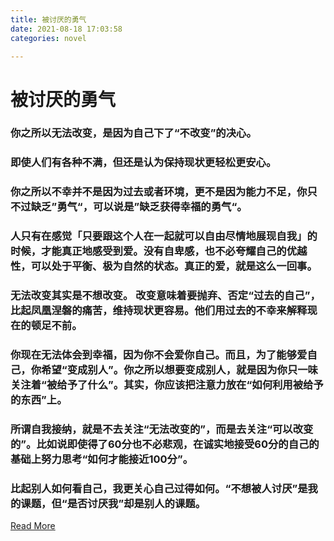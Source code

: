 ```yaml
---
title: 被讨厌的勇气
date: 2021-08-18 17:03:58
categories: novel

---
```

# 被讨厌的勇气

### 你之所以无法改变，是因为自己下了“不改变”的决心。

<!--more-->

### 即使人们有各种不满，但还是认为保持现状更轻松更安心。

###  你之所以不幸并不是因为过去或者环境，更不是因为能力不足，你只不过缺乏”勇气“，可以说是”缺乏获得幸福的勇气“。


### 人只有在感觉「只要跟这个人在一起就可以自由尽情地展现自我」的时候，才能真正地感受到爱。没有自卑感，也不必夸耀自己的优越性，可以处于平衡、极为自然的状态。真正的爱，就是这么一回事。



### 无法改变其实是不想改变。 改变意味着要抛弃、否定“过去的自己”，比起凤凰涅磐的痛苦，维持现状更容易。他们用过去的不幸来解释现在的顿足不前。


### 你现在无法体会到幸福，因为你不会爱你自己。而且，为了能够爱自己，你希望“变成别人”。你之所以想要变成别人，就是因为你只一味关注着“被给予了什么”。其实，你应该把注意力放在“如何利用被给予的东西”上。



###  所谓自我接纳，就是不去关注“无法改变的”，而是去关注“可以改变的”。比如说即使得了60分也不必悲观，在诚实地接受60分的自己的基础上努力思考“如何才能接近100分”。



### 比起别人如何看自己，我更关心自己过得如何。“不想被人讨厌”是我的课题，但“是否讨厌我”却是别人的课题。



[Read More](http://jxz1.j9p.com/pc/btydyqi.pdf)


 